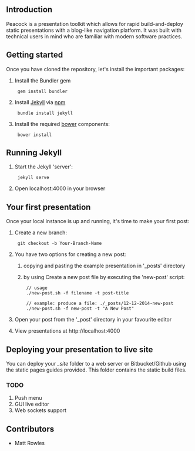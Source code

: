 ## Introduction

Peacock is a presentation toolkit which allows for rapid build-and-deploy static presentations with a blog-like navigation platform. It was built with technical users in mind who are familiar with modern software practices.


## Getting started

Once you have cloned the repository, let's install the important packages:

1. Install the Bundler gem

        gem install bundler

2. Install [Jekyll](http://jekyllrb.com/) via [npm](https://www.npmjs.org/)

        bundle install jekyll

3. Install the required [bower](http://bower.io/) components:

        bower install


## Running Jekyll

1. Start the Jekyll 'server':

        jekyll serve

2. Open localhost:4000 in your browser


## Your first presentation

Once your local instance is up and running, it's time to make your first post:

1. Create a new branch:

        git checkout -b Your-Branch-Name

2. You have two options for creating a new post:
    1. copying and pasting the example presentation in '_posts' directory
    2. by using Create a new post file by executing the 'new-post' script:

            // usage
            ./new-post.sh -f filename -t post-title

            // example: produce a file: ./_posts/12-12-2014-new-post
            ./new-post.sh -f new-post -t "A New Post"

3. Open your post from the '_post' directory in your favourite editor

4. View presentations at http://localhost:4000


## Deploying your presentation to live site

You can deploy your *_site* folder to a web server or Bitbucket/Github using the static pages guides provided. This folder contains the static build files.


### TODO

1. Push menu
2. GUI live editor
3. Web sockets support


## Contributors

* Matt Rowles